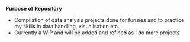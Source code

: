 **Purpose of Repository**
- Compilation of data analysis projects done for funsies and to practice my skills in data handling, visualisation etc.
- Currently a WIP and will be added and refined as I do more projects

